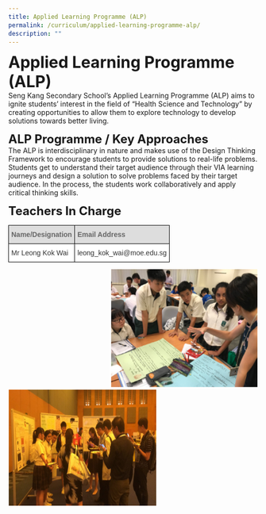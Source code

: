 ```yaml
---
title: Applied Learning Programme (ALP)
permalink: /curriculum/applied-learning-programme-alp/
description: ""
---
```

**<font size=6>Applied Learning Programme (ALP)</font>**<br>
Seng Kang Secondary School’s Applied Learning Programme (ALP) aims to ignite students’ interest in the field of “Health Science and Technology” by creating opportunities to allow them to explore technology to develop solutions towards better living.

**<font size=5>ALP Programme / Key Approaches</font>**<br>
The ALP is interdisciplinary in nature and makes use of the Design Thinking Framework to encourage students to provide solutions to real-life problems. Students get to understand their target audience through their VIA learning journeys and design a solution to solve problems faced by their target audience. In the process, the students work collaboratively and apply critical thinking skills.

**<font size=5>Teachers In Charge</font>**
<table style="border-collapse:collapse;border-spacing:0" class="tg"><thead><tr><th style="background-color:#DDD;border-color:black;border-style:solid;border-width:1px;color:#666;font-family:Arial, sans-serif;font-size:14px;font-weight:bold;overflow:hidden;padding:10px 5px;text-align:left;vertical-align:middle;word-break:normal"><span style="color:#666;background-color:#DDD">Name/Designation</span></th><th style="background-color:#DDD;border-color:black;border-style:solid;border-width:1px;color:#666;font-family:Arial, sans-serif;font-size:14px;font-weight:bold;overflow:hidden;padding:10px 5px;text-align:left;vertical-align:middle;word-break:normal"><span style="color:#666;background-color:#DDD">Email Address</span></th></tr></thead><tbody><tr><td style="background-color:#FFF;border-color:black;border-style:solid;border-width:1px;color:#333;font-family:Arial, sans-serif;font-size:14px;overflow:hidden;padding:10px 5px;text-align:left;vertical-align:middle;word-break:normal">Mr Leong Kok Wai</td><td style="background-color:#FFF;border-color:black;border-style:solid;border-width:1px;color:#333;font-family:Arial, sans-serif;font-size:14px;overflow:hidden;padding:10px 5px;text-align:left;vertical-align:middle;word-break:normal">leong_kok_wai@moe.edu.sg</td></tr></tbody></table>

<img src="/images/Curriculum/ALP2.png" style="width:300px;height:240px;margin-left:0px;" align = "right">

<img src="/images/Curriculum/ALP1.png" style="width:300px;height:240px;margin-left:0px;" align = "left">